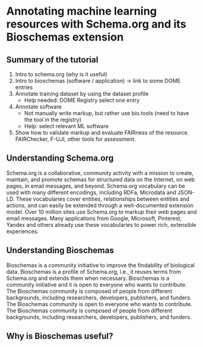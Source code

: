 # Annotating machine learning resources with Schema.org and its Bioschemas extension

## Summary of the tutorial 
1. Intro to schema.org (why is it useful)
2. Intro to bioschemas (software / application) -> link to some DOME entries
3. Annotate training dataset by using the dataset profile 
      -    Help needed: DOME Registry select one entry
4. Annotate software
      - Not manually write markup, but rather use bio.tools (need to have the tool in the registry)
      - Help: select relevant ML software
5. Show how to validate markup and evaluate FAIRness of the resource.
FAIRChecker, F-UJI, other tools for assessment.


## Understanding Schema.org 

Schema.org is a collaborative, community activity with a mission to create, maintain, and promote schemas for structured data on the Internet, on web pages, in email messages, and beyond. Schema.org vocabulary can be used with many different encodings, including RDFa, Microdata and JSON-LD. These vocabularies cover entities, relationships between entities and actions, and can easily be extended through a well-documented extension model. Over 10 million sites use Schema.org to markup their web pages and email messages. Many applications from Google, Microsoft, Pinterest, Yandex and others already use these vocabularies to power rich, extensible experiences.

## Understanding Bioschemas

Bioschemas is a community initiative to improve the findability of biological data. Bioschemas is a profile of Schema.org, i.e., it reuses terms from Schema.org and extends them when necessary. Bioschemas is a community initiative and it is open to everyone who wants to contribute. The Bioschemas community is composed of people from different backgrounds, including researchers, developers, publishers, and funders. The Bioschemas community is open to everyone who wants to contribute. The Bioschemas community is composed of people from different backgrounds, including researchers, developers, publishers, and funders.

## Why is Bioschemas useful? 
